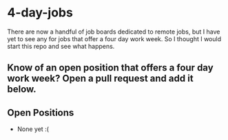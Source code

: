 # 4-day-jobs

There are now a handful of job boards dedicated to remote jobs, but I have yet to see any for jobs that offer a four day work week. So I thought I would start this repo and see what happens.

## Know of an open position that offers a four day work week? Open a pull request and add it below.

## Open Positions

* None yet :(
